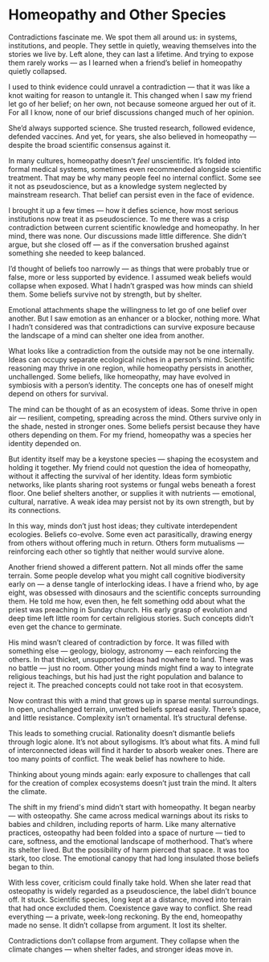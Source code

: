 # Homeopathy and Other Species

Contradictions fascinate me. We spot them all around us: in systems, institutions, and people. They settle in quietly, weaving themselves into the stories we live by. Left alone, they can last a lifetime. And trying to expose them rarely works — as I learned when a friend’s belief in homeopathy quietly collapsed.

I used to think evidence could unravel a contradiction — that it was like a knot waiting for reason to untangle it. This changed when I saw my friend let go of her belief; on her own, not because someone argued her out of it. For all I know, none of our brief discussions changed much of her opinion.

She’d always supported science. She trusted research, followed evidence, defended vaccines. And yet, for years, she also believed in homeopathy — despite the broad scientific consensus against it.

In many cultures, homeopathy doesn’t _feel_ unscientific. It’s folded into formal medical systems, sometimes even recommended alongside scientific treatment. That may be why many people feel no internal conflict. Some see it not as pseudoscience, but as a knowledge system neglected by mainstream research. That belief can persist even in the face of evidence.

I brought it up a few times — how it defies science, how most serious institutions now treat it as pseudoscience. 
To me there was a crisp contradiction between current scientific knowledge and homeopathy. 
In her mind, there was none. Our discussions made little difference.
She didn’t argue, but she closed off — as if the conversation brushed against something she needed to keep balanced.

I’d thought of beliefs too narrowly — as things that were probably true or false, more or less supported by evidence. I assumed weak beliefs would collapse when exposed. What I hadn’t grasped was how minds can shield them. Some beliefs survive not by strength, but by shelter.

Emotional attachments shape the willingness to let go of one belief over another. But I saw emotion as an enhancer or a blocker, nothing more. What I hadn’t considered was that contradictions can survive exposure because the landscape of a mind can shelter one idea from another.

What looks like a contradiction from the outside may not be one internally. Ideas can occupy separate ecological niches in a person’s mind. Scientific reasoning may thrive in one region, while homeopathy persists in another, unchallenged. Some beliefs, like homeopathy, may have evolved in symbiosis with a person’s identity. The concepts one has of oneself might depend on others for survival. 

The mind can be thought of as an ecosystem of ideas.
Some thrive in open air — resilient, competing, spreading across the mind.
Others survive only in the shade, nested in stronger ones. Some beliefs persist because they have others depending on them. 
For my friend, homeopathy was a species her identity depended on.

But identity itself may be a keystone species — shaping the ecosystem and holding it together. My friend could not question the idea of homeopathy, without it affecting the survival of her identity. Ideas form symbiotic networks, like plants sharing root systems or fungal webs beneath a forest floor. One belief shelters another, or supplies it with nutrients — emotional, cultural, narrative. A weak idea may persist not by its own strength, but by its connections. 

In this way, minds don’t just host ideas; they cultivate interdependent ecologies. Beliefs co-evolve. Some even act parasitically, drawing energy from others without offering much in return. Others form mutualisms — reinforcing each other so tightly that neither would survive alone.

Another friend showed a different pattern. Not all minds offer the same terrain. Some people develop what you might call cognitive biodiversity early on — a dense tangle of interlocking ideas. I have a friend who, by age eight, was obsessed with dinosaurs and the scientific concepts surrounding them. He told me how, even then, he felt something odd about what the priest was preaching in Sunday church. His early grasp of evolution and deep time left little room for certain religious stories. Such concepts didn’t even get the chance to germinate.

His mind wasn’t cleared of contradiction by force. It was filled with something else — geology, biology, astronomy — each reinforcing the others. In that thicket, unsupported ideas had nowhere to land. There was no battle — just no room. Other young minds might find a way to integrate religious teachings, but his had just the right population and balance to reject it. The preached concepts could not take root in that ecosystem.

Now contrast this with a mind that grows up in sparse mental surroundings. In open, unchallenged terrain, unvetted beliefs spread easily. There’s space, and little resistance. Complexity isn’t ornamental. It’s structural defense.

This leads to something crucial. Rationality doesn’t dismantle beliefs through logic alone. It’s not about syllogisms. It’s about what fits. A mind full of interconnected ideas will find it harder to absorb weaker ones. There are too many points of conflict. The weak belief has nowhere to hide.

Thinking about young minds again: early exposure to challenges that call for the creation of complex ecosystems doesn’t just train the mind. It alters the climate.

The shift in my friend's mind didn’t start with homeopathy. It began nearby — with osteopathy. She came across medical warnings about its risks to babies and children, including reports of harm. Like many alternative practices, osteopathy had been folded into a space of nurture — tied to care, softness, and the emotional landscape of motherhood. That’s where its shelter lived. But the possibility of harm pierced that space. It was too stark, too close. The emotional canopy that had long insulated those beliefs began to thin.

With less cover, criticism could finally take hold. When she later read that osteopathy is widely regarded as a pseudoscience, the label didn’t bounce off. It stuck. Scientific species, long kept at a distance, moved into terrain that had once excluded them. Coexistence gave way to conflict. She read everything — a private, week-long reckoning. By the end, homeopathy made no sense. It didn’t collapse from argument. It lost its shelter.

Contradictions don’t collapse from argument. They collapse when the climate changes — when shelter fades, and stronger ideas move in.
